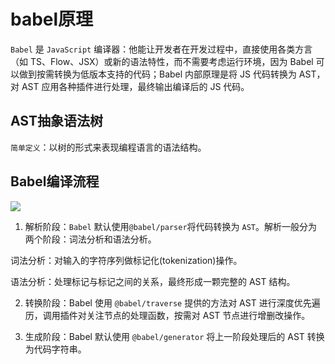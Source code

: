 # babel原理
`Babel` 是 `JavaScript` 编译器：他能让开发者在开发过程中，直接使用各类方言（如 TS、Flow、JSX）或新的语法特性，而不需要考虑运行环境，因为 Babel 可以做到按需转换为低版本支持的代码；Babel 内部原理是将 JS 代码转换为 AST，对 AST 应用各种插件进行处理，最终输出编译后的 JS 代码。


## AST抽象语法树
`简单定义`：以树的形式来表现编程语言的语法结构。


## Babel编译流程
<img  src="/other/babel.jpg"/>





1. 解析阶段：`Babel` 默认使用`@babel/parser`将代码转换为 `AST`。解析一般分为两个阶段：词法分析和语法分析。
 
  词法分析：对输入的字符序列做标记化(tokenization)操作。

  语法分析：处理标记与标记之间的关系，最终形成一颗完整的 AST 结构。

2. 转换阶段：Babel 使用 `@babel/traverse` 提供的方法对 AST 进行深度优先遍历，调用插件对关注节点的处理函数，按需对 AST 节点进行增删改操作。
 
3. 生成阶段：Babel 默认使用 `@babel/generator` 将上一阶段处理后的 AST 转换为代码字符串。
